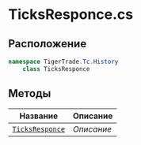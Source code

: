 
# TicksResponce.cs
## Расположение
```csharp
namespace TigerTrade.Tc.History  
    class TicksResponce
```

## Методы
| Название | Описание |
| --- | --- |
| [`TicksResponce`](./Методы/TicksResponce.md) | *Описание* |
